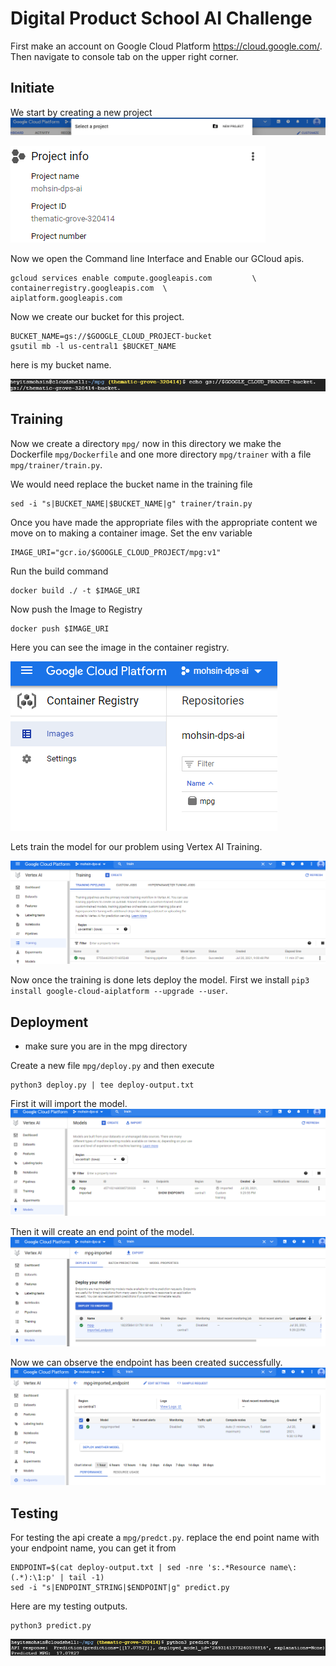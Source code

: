 # Digital Product School AI Challenge
First make an account on Google Cloud Platform https://cloud.google.com/.
Then navigate to console tab on the upper right corner.

## Initiate

We start by creating a new project 
![img.png](images/img.png)

![img_1.png](images/img_1.png)

Now we open the Command line Interface and Enable our GCloud apis.
```
gcloud services enable compute.googleapis.com         \
containerregistry.googleapis.com  \
aiplatform.googleapis.com
```

Now we create our bucket for this project.
```
BUCKET_NAME=gs://$GOOGLE_CLOUD_PROJECT-bucket
gsutil mb -l us-central1 $BUCKET_NAME
```
here is my bucket name.

![img_2.png](images/img_2.png)

## Training

Now we create a directory ``` mpg/ ``` 
now in this directory we make the Dockerfile ``` mpg/Dockerfile ``` 
and one more directory ``` mpg/trainer ``` 
with a file ``` mpg/trainer/train.py ```.

We would need replace the bucket name in the training file

```
sed -i "s|BUCKET_NAME|$BUCKET_NAME|g" trainer/train.py
```

Once you have made the appropriate files with the appropriate content we move on to making a container image.
Set the env variable 
``` 
IMAGE_URI="gcr.io/$GOOGLE_CLOUD_PROJECT/mpg:v1" 
```
Run the build command 
```
docker build ./ -t $IMAGE_URI
```
Now push the Image to Registry
```
docker push $IMAGE_URI
```
Here you can see the image in the container registry.

![img_3.png](images/img_3.png)


Lets train the model for our problem using Vertex AI Training.

![img_4.png](images/img_4.png)

Now once the training is done lets deploy the model. First we install  ``` pip3 install google-cloud-aiplatform --upgrade --user ```.


## Deployment 

* make sure you are in the mpg directory

Create a new file ``` mpg/deploy.py ``` and then execute
``` 
python3 deploy.py | tee deploy-output.txt 
```
First it will import the model.
![img_5.png](images/img_5.png)

Then it will create an end point of the model.
![img_6.png](images/img_6.png)

Now we can observe the endpoint has been created successfully.
![img_7.png](images/img_7.png)

## Testing

For testing the api create a ``` mpg/predct.py ```. replace the end point name with your endpoint name, you can get it from 
``` 
ENDPOINT=$(cat deploy-output.txt | sed -nre 's:.*Resource name\: (.*):\1:p' | tail -1)
sed -i "s|ENDPOINT_STRING|$ENDPOINT|g" predict.py
```

Here are my testing outputs.
```
python3 predict.py

```
![img_8.png](images/img_8.png)